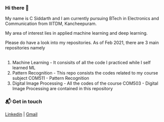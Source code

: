 ### Hi there 👋

My name is C Siddarth and I am currently pursuing BTech in Electronics and Communication from IIITDM, Kancheepuram.

My area of interest lies in applied machine learning and deep learning.


Please do have a look into my repositories. As of Feb 2021, there are 3 main repositories namely <br> <br>
1. Machine Learning - It consisits of all the code I practiced while I self learned ML
2. Pattern Recognition - This repo consists the codes related to my course subject COM511 - Pattern Recognition 
3. Digital Image Processing - All the codes of the course COM503 - Digital Image Processing are contained in this repository



### 📬 Get in touch
[Linkedin](https://www.linkedin.com/in/siddarth-c-112a0b1b3/) | [Gmail](singam.siddarth@gmail.com)
